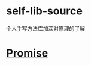 # self-lib-source
个人手写方法库加深对原理的了解
# [Promise](https://github.com/lishenjian/self-lib-source/blob/master/Promise/myPromise.js)

